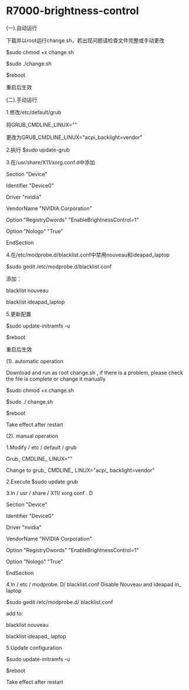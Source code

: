 # R7000-brightness-control



(一).自动运行

下载并以root运行change.sh，若出现问题请检查文件完整或手动更改

$sudo chmod +x change.sh

$sudo ./change.sh

$reboot 

重启后生效

(二).手动运行

1.修改/etc/default/grub

将GRUB_CMDLINE_LINUX=""

更改为GRUB_CMDLINE_LINUX="acpi_backlight=vendor"

2.执行 $sudo update-grub

3.在/usr/share/X11/xorg.conf.d中添加

Section "Device"

Identifier "Device0"

Driver "nvidia"

VendorName "NVIDIA Corporation"

Option "RegistryDwords" "EnableBrightnessControl=1"

Option "Nologo" "True"

EndSection

4.在/etc/modprobe.d/blacklist.conf中禁用nouveau和ideapad_laptop

$sudo gedit /etc/modprobe.d/blacklist.conf

添加：

blacklist nouveau

blacklist ideapad_laptop

5.更新配置

$sudo update-initramfs -u

$reboot

重启后生效

(1). automatic operation

Download and run as root change.sh , if there is a problem, please check the file is complete or change it manually

$sudo chmod +x  change.sh

$sudo ./ change.sh

$reboot

Take effect after restart

(2). manual operation

1.Modify / etc / default / grub

Grub_ CMDLINE_ LINUX=""

Change to grub_ CMDLINE_ LINUX="acpi_ backlight=vendor"

2.Execute $sudo update grub

3.In / usr / share / X11/ xorg.conf . D

Section "Device"

Identifier "Device0"

Driver "nvidia"

VendorName "NVIDIA Corporation"

Option "RegistryDwords" "EnableBrightnessControl=1"

Option "Nologo" "True"

EndSection

4.In / etc / modprobe. D/ blacklist.conf Disable Nouveau and ideapad in_ laptop

$sudo gedit /etc/modprobe.d/ blacklist.conf

add to:

blacklist nouveau

blacklist ideapad_ laptop

5.Update configuration

$sudo update-initramfs -u

$reboot

Take effect after restart
